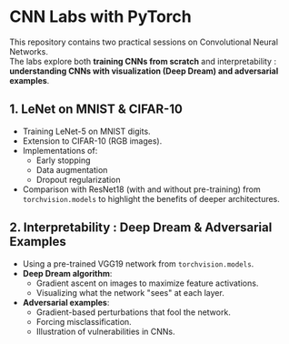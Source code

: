 # CNN Labs with PyTorch

This repository contains two practical sessions on Convolutional Neural Networks.  
The labs explore both **training CNNs from scratch** and interpretability : **understanding CNNs with visualization (Deep Dream) and adversarial examples**.


## 1. LeNet on MNIST & CIFAR-10
- Training LeNet-5 on MNIST digits.
- Extension to CIFAR-10 (RGB images).
- Implementations of:
  - Early stopping
  - Data augmentation
  - Dropout regularization
- Comparison with ResNet18 (with and without pre-training) from `torchvision.models` to highlight the benefits of deeper architectures.


## 2. Interpretability : Deep Dream & Adversarial Examples
- Using a pre-trained VGG19 network from `torchvision.models`.
- **Deep Dream algorithm**:
  - Gradient ascent on images to maximize feature activations.
  - Visualizing what the network "sees" at each layer.
- **Adversarial examples**:
  - Gradient-based perturbations that fool the network.
  - Forcing misclassification.
  - Illustration of vulnerabilities in CNNs.
